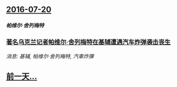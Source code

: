 ## [2016-07-20](/news/2016/07/20/index.md)

##### 帕维尔·舍列梅特
### [著名乌克兰记者帕维尔·舍列梅特在基辅遭遇汽车炸弹袭击丧生 ](/news/2016/07/20/著名乌克兰记者帕维尔-舍列梅特在基辅遭遇汽车炸弹袭击丧生.md)
_消息: 基辅, 帕维尔·舍列梅特, 汽車炸彈_

## [前一天...](/news/2016/07/19/index.md)

